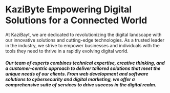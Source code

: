 

# KaziByte Empowering Digital Solutions for a Connected World

<p>


At KaziBayt, we are dedicated to revolutionizing the digital landscape with our innovative solutions and cutting-edge technologies. As a trusted leader in the industry, we strive to empower businesses and individuals with the tools they need to thrive in a rapidly evolving digital world.

</p>

##### Our team of experts combines technical expertise, creative thinking, and a customer-centric approach to deliver tailored solutions that meet the unique needs of our clients. From web development and software solutions to cybersecurity and digital marketing, we offer a comprehensive suite of services to drive success in the digital realm.
